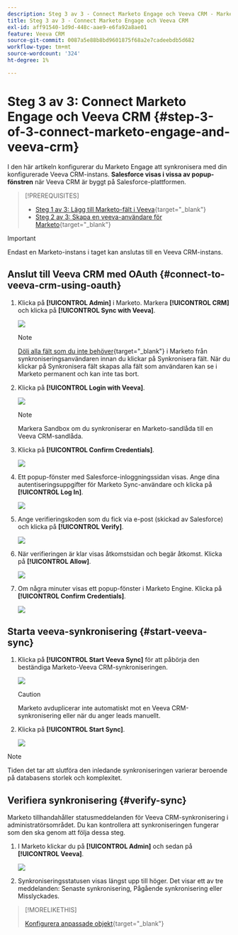 ```yaml
---
description: Steg 3 av 3 - Connect Marketo Engage och Veeva CRM - Marketo Docs - produktdokumentation
title: Steg 3 av 3 - Connect Marketo Engage och Veeva CRM
exl-id: aff91540-1d9d-448c-aae9-e6fa92a8ae01
feature: Veeva CRM
source-git-commit: 0087a5e88b8bd9601875f68a2e7cadeebdb5d682
workflow-type: tm+mt
source-wordcount: '324'
ht-degree: 1%

---
```


# Steg 3 av 3: Connect Marketo Engage och Veeva CRM {#step-3-of-3-connect-marketo-engage-and-veeva-crm}

I den här artikeln konfigurerar du Marketo Engage att synkronisera med din konfigurerade Veeva CRM-instans. **Salesforce visas i vissa av popup-fönstren** när Veeva CRM är byggt på Salesforce-plattformen.

>[!PREREQUISITES]
>
>* [Steg 1 av 3: Lägg till Marketo-fält i Veeva](/help/marketo/product-docs/crm-sync/veeva-crm-sync/setup/step-1-of-3-add-marketo-fields-to-veeva-crm.md){target="_blank"}
>* [Steg 2 av 3: Skapa en veeva-användare för Marketo](/help/marketo/product-docs/crm-sync/veeva-crm-sync/setup/step-2-of-3-create-a-veeva-crm-user-for-marketo-engage.md){target="_blank"}

>[!IMPORTANT]
>
>Endast en Marketo-instans i taget kan anslutas till en Veeva CRM-instans.

## Anslut till Veeva CRM med OAuth {#connect-to-veeva-crm-using-oauth}

1. Klicka på **[!UICONTROL Admin]** i Marketo. Markera **[!UICONTROL CRM]** och klicka på **[!UICONTROL Sync with Veeva]**.

   ![](assets/step-3-of-3-connect-marketo-engage-1.png)

   >[!NOTE]
   >
   >[Dölj alla fält som du inte behöver](/help/marketo/product-docs/crm-sync/salesforce-sync/sfdc-sync-details/hide-a-salesforce-field-from-the-marketo-sync.md){target="_blank"} i Marketo från synkroniseringsanvändaren innan du klickar på Synkronisera fält. När du klickar på Synkronisera fält skapas alla fält som användaren kan se i Marketo permanent och kan inte tas bort.

1. Klicka på **[!UICONTROL Login with Veeva]**.

   ![](assets/step-3-of-3-connect-marketo-engage-2.png)

   >[!NOTE]
   >
   >Markera Sandbox om du synkroniserar en Marketo-sandlåda till en Veeva CRM-sandlåda.

1. Klicka på **[!UICONTROL Confirm Credentials]**.

   ![](assets/step-3-of-3-connect-marketo-engage-3.png)

1. Ett popup-fönster med Salesforce-inloggningssidan visas. Ange dina autentiseringsuppgifter för Marketo Sync-användare och klicka på **[!UICONTROL Log In]**.

   ![](assets/step-3-of-3-connect-marketo-engage-4.png)

1. Ange verifieringskoden som du fick via e-post (skickad av Salesforce) och klicka på **[!UICONTROL Verify]**.

   ![](assets/step-3-of-3-connect-marketo-engage-5.png)

1. När verifieringen är klar visas åtkomstsidan och begär åtkomst. Klicka på **[!UICONTROL Allow]**.

   ![](assets/step-3-of-3-connect-marketo-engage-6.png)

1. Om några minuter visas ett popup-fönster i Marketo Engine. Klicka på **[!UICONTROL Confirm Credentials]**.

   ![](assets/step-3-of-3-connect-marketo-engage-7.png)

## Starta veeva-synkronisering {#start-veeva-sync}

1. Klicka på **[!UICONTROL Start Veeva Sync]** för att påbörja den beständiga Marketo-Veeva CRM-synkroniseringen.

   ![](assets/step-3-of-3-connect-marketo-engage-8.png)

   >[!CAUTION]
   >
   >Marketo avduplicerar inte automatiskt mot en Veeva CRM-synkronisering eller när du anger leads manuellt.

1. Klicka på **[!UICONTROL Start Sync]**.

   ![](assets/step-3-of-3-connect-marketo-engage-9.png)

>[!NOTE]
>
>Tiden det tar att slutföra den inledande synkroniseringen varierar beroende på databasens storlek och komplexitet.

## Verifiera synkronisering {#verify-sync}

Marketo tillhandahåller statusmeddelanden för Veeva CRM-synkronisering i administratörsområdet. Du kan kontrollera att synkroniseringen fungerar som den ska genom att följa dessa steg.

1. I Marketo klickar du på **[!UICONTROL Admin]** och sedan på **[!UICONTROL Veeva]**.

   ![](assets/step-3-of-3-connect-marketo-engage-10.png)

1. Synkroniseringsstatusen visas längst upp till höger. Det visar ett av tre meddelanden: Senaste synkronisering, Pågående synkronisering eller Misslyckades.

>[!MORELIKETHIS]
>
>[Konfigurera anpassade objekt](/help/marketo/product-docs/crm-sync/veeva-crm-sync/sync-details/custom-object-sync.md){target="_blank"}
